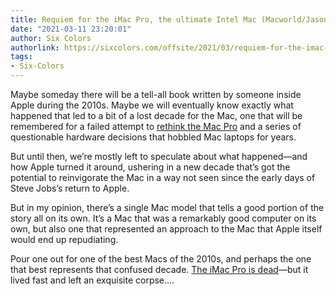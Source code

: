 ```yaml
---
title: Requiem for the iMac Pro, the ultimate Intel Mac (Macworld/Jason Snell)
date: "2021-03-11 23:20:01"
author: Six Colors
authorlink: https://sixcolors.com/offsite/2021/03/requiem-for-the-imac-pro-the-ultimate-mac-of-the-intel-era/
tags:
- Six-Colors
---
```

<p>Maybe someday there will be a tell-all book written by someone inside Apple during the 2010s. Maybe we will eventually know exactly what happened that led to a bit of a lost decade for the Mac, one that will be remembered for a failed attempt to <a href="https://www.macworld.com/article/2041203/the-wait-is-nearly-over-apple-unveils-new-mac-pro.html">rethink the Mac Pro</a> and a series of questionable hardware decisions that hobbled Mac laptops for years.</p>
<p>But until then, we’re mostly left to speculate about what happened—and how Apple turned it around, ushering in a new decade that’s got the potential to reinvigorate the Mac in a way not seen since the early days of Steve Jobs’s return to Apple.</p>
<p>But in my opinion, there’s a single Mac model that tells a good portion of the story all on its own. It’s a Mac that was a remarkably good computer on its own, but also one that represented an approach to the Mac that Apple itself would end up repudiating.</p>
<p>Pour one out for one of the best Macs of the 2010s, and perhaps the one that best represents that confused decade. <a href="https://www.macworld.com/article/3610715/apple-discontinues-imac-pro-as-signs-point-to-imminent-m1-launch.html">The iMac Pro is dead</a>—but it lived fast and left an exquisite corpse.&#8230;</p>